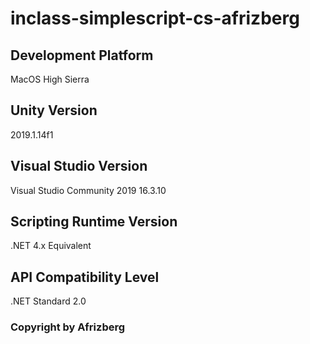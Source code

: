 # inclass-simplescript-cs-afrizberg

## Development Platform
MacOS High Sierra

## Unity Version
2019.1.14f1

## Visual Studio Version 
Visual Studio Community 2019 16.3.10

## Scripting Runtime Version 
.NET 4.x Equivalent

## API Compatibility Level 
.NET Standard 2.0

### Copyright by Afrizberg

